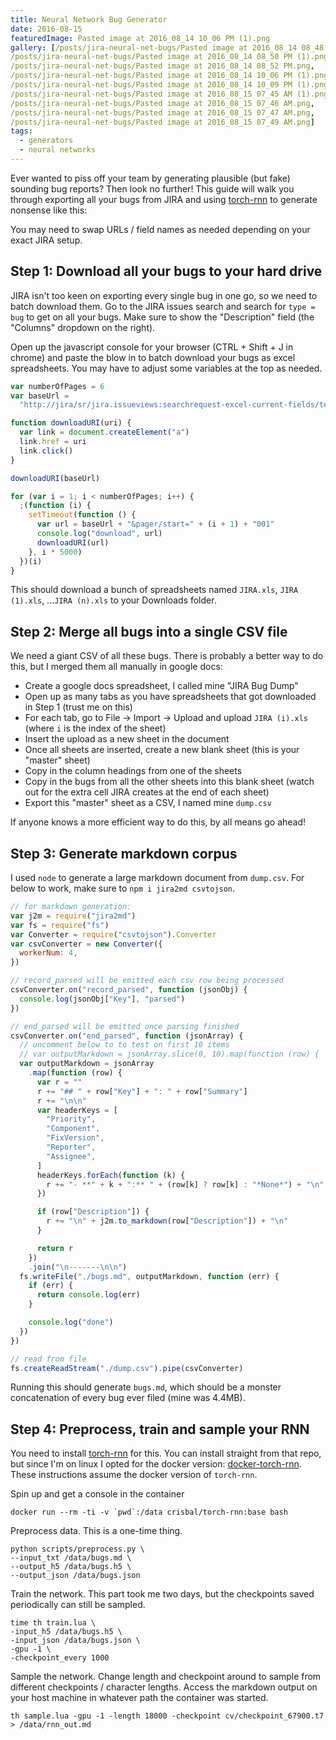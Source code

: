 ```yaml
---
title: Neural Network Bug Generator
date: 2016-08-15
featuredImage: Pasted image at 2016_08_14 10_06 PM (1).png
gallery: [/posts/jira-neural-net-bugs/Pasted image at 2016_08_14 08_48 PM.png,
/posts/jira-neural-net-bugs/Pasted image at 2016_08_14 08_50 PM (1).png,
/posts/jira-neural-net-bugs/Pasted image at 2016_08_14 08_52 PM.png,
/posts/jira-neural-net-bugs/Pasted image at 2016_08_14 10_06 PM (1).png,
/posts/jira-neural-net-bugs/Pasted image at 2016_08_14 10_09 PM (1).png,
/posts/jira-neural-net-bugs/Pasted image at 2016_08_15 07_45 AM (1).png,
/posts/jira-neural-net-bugs/Pasted image at 2016_08_15 07_46 AM.png,
/posts/jira-neural-net-bugs/Pasted image at 2016_08_15 07_47 AM.png,
/posts/jira-neural-net-bugs/Pasted image at 2016_08_15 07_49 AM.png]
tags:
  - generators
  - neural networks
---
```


Ever wanted to piss off your team by generating plausible (but fake) sounding bug reports? Then look no further! This guide will walk you through exporting all your bugs from JIRA and using [torch-rnn](https://github.com/jcjohnson/torch-rnn) to generate nonsense like this:

You may need to swap URLs / field names as needed depending on your exact JIRA setup.

## Step 1: Download all your bugs to your hard drive

JIRA isn't too keen on exporting every single bug in one go, so we need to batch download them. Go to the JIRA issues search and search for `type = bug` to get on all your bugs. Make sure to show the "Description" field (the "Columns" dropdown on the right).

Open up the javascript console for your browser (CTRL + Shift + J in chrome) and paste the blow in to batch download your bugs as excel spreadsheets. You may have to adjust some variables at the top as needed.

```js
var numberOfPages = 6
var baseUrl =
  "http://jira/sr/jira.issueviews:searchrequest-excel-current-fields/temp/SearchRequest.xls?jqlQuery=type+%3D+bug&tempMax=1000"

function downloadURI(uri) {
  var link = document.createElement("a")
  link.href = uri
  link.click()
}

downloadURI(baseUrl)

for (var i = 1; i < numberOfPages; i++) {
  ;(function (i) {
    setTimeout(function () {
      var url = baseUrl + "&pager/start=" + (i + 1) + "001"
      console.log("download", url)
      downloadURI(url)
    }, i * 5000)
  })(i)
}
```

This should download a bunch of spreadsheets named `JIRA.xls`, `JIRA (1).xls`, ...`JIRA (n).xls` to your Downloads folder.

## Step 2: Merge all bugs into a single CSV file

We need a giant CSV of all these bugs. There is probably a better way to do this, but I merged them all manually in google docs:

- Create a google docs spreadsheet, I called mine "JIRA Bug Dump"
- Open up as many tabs as you have spreadsheets that got downloaded in Step 1 (trust me on this)
- For each tab, go to File -> Import -> Upload and upload `JIRA (i).xls` (where `i` is the index of the sheet)
- Insert the upload as a new sheet in the document
- Once all sheets are inserted, create a new blank sheet (this is your "master" sheet)
- Copy in the column headings from one of the sheets
- Copy in the bugs from all the other sheets into this blank sheet (watch out for the extra cell JIRA creates at the end of each sheet)
- Export this "master" sheet as a CSV, I named mine `dump.csv`

If anyone knows a more efficient way to do this, by all means go ahead!

## Step 3: Generate markdown corpus

I used `node` to generate a large markdown document from `dump.csv`. For below to work, make sure to `npm i jira2md csvtojson`.

```js
// for markdown generation:
var j2m = require("jira2md")
var fs = require("fs")
var Converter = require("csvtojson").Converter
var csvConverter = new Converter({
  workerNum: 4,
})

// record_parsed will be emitted each csv row being processed
csvConverter.on("record_parsed", function (jsonObj) {
  console.log(jsonObj["Key"], "parsed")
})

// end_parsed will be emitted once parsing finished
csvConverter.on("end_parsed", function (jsonArray) {
  // uncomment below to to test on first 10 items
  // var outputMarkdown = jsonArray.slice(0, 10).map(function (row) {
  var outputMarkdown = jsonArray
    .map(function (row) {
      var r = ""
      r += "## " + row["Key"] + ": " + row["Summary"]
      r += "\n\n"
      var headerKeys = [
        "Priority",
        "Component",
        "FixVersion",
        "Reporter",
        "Assignee",
      ]
      headerKeys.forEach(function (k) {
        r += "- **" + k + ":** " + (row[k] ? row[k] : "*None*") + "\n"
      })

      if (row["Description"]) {
        r += "\n" + j2m.to_markdown(row["Description"]) + "\n"
      }

      return r
    })
    .join("\n-------\n\n")
  fs.writeFile("./bugs.md", outputMarkdown, function (err) {
    if (err) {
      return console.log(err)
    }

    console.log("done")
  })
})

// read from file
fs.createReadStream("./dump.csv").pipe(csvConverter)
```

Running this should generate `bugs.md`, which should be a monster concatenation of every bug ever filed (mine was 4.4MB).

## Step 4: Preprocess, train and sample your RNN

You need to install [torch-rnn](https://github.com/jcjohnson/torch-rnn) for this. You can install straight from that repo, but since I'm on linux I opted for the docker version: [docker-torch-rnn](https://github.com/crisbal/docker-torch-rnn). These instructions assume the docker version of `torch-rnn`.

Spin up and get a console in the container

```
docker run --rm -ti -v `pwd`:/data crisbal/torch-rnn:base bash
```

Preprocess data. This is a one-time thing.

```
python scripts/preprocess.py \
--input_txt /data/bugs.md \
--output_h5 /data/bugs.h5 \
--output_json /data/bugs.json
```

Train the network. This part took me two days, but the checkpoints saved periodically can still be sampled.

```
time th train.lua \
-input_h5 /data/bugs.h5 \
-input_json /data/bugs.json \
-gpu -1 \
-checkpoint_every 1000
```

Sample the network. Change length and checkpoint around to sample from different checkpoints / character lengths. Access the markdown output on your host machine in whatever path the container was started.

```
th sample.lua -gpu -1 -length 18000 -checkpoint cv/checkpoint_67900.t7 > /data/rnn_out.md
```
